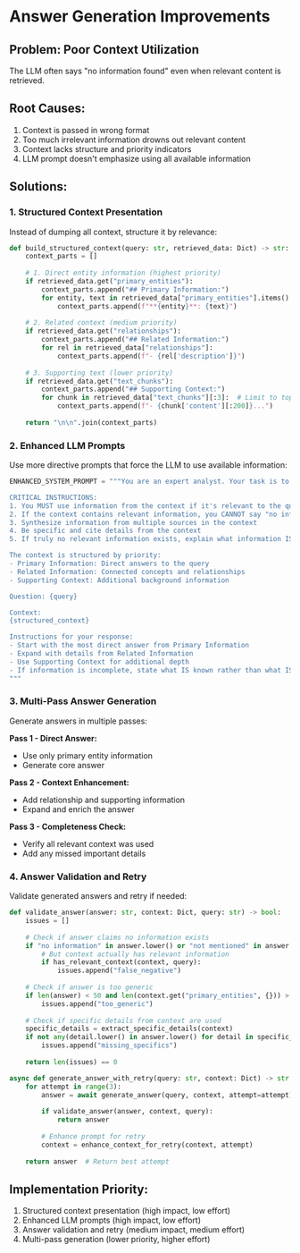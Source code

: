 # Answer Generation Improvements

## Problem: Poor Context Utilization

The LLM often says "no information found" even when relevant content is retrieved.

## Root Causes:
1. Context is passed in wrong format
2. Too much irrelevant information drowns out relevant content  
3. Context lacks structure and priority indicators
4. LLM prompt doesn't emphasize using all available information

## Solutions:

### 1. Structured Context Presentation
Instead of dumping all context, structure it by relevance:

```python
def build_structured_context(query: str, retrieved_data: Dict) -> str:
    context_parts = []
    
    # 1. Direct entity information (highest priority)
    if retrieved_data.get("primary_entities"):
        context_parts.append("## Primary Information:")
        for entity, text in retrieved_data["primary_entities"].items():
            context_parts.append(f"**{entity}**: {text}")
    
    # 2. Related context (medium priority)  
    if retrieved_data.get("relationships"):
        context_parts.append("## Related Information:")
        for rel in retrieved_data["relationships"]:
            context_parts.append(f"- {rel['description']}")
    
    # 3. Supporting text (lower priority)
    if retrieved_data.get("text_chunks"):
        context_parts.append("## Supporting Context:")
        for chunk in retrieved_data["text_chunks"][:3]:  # Limit to top 3
            context_parts.append(f"- {chunk['content'][:200]}...")
    
    return "\n\n".join(context_parts)
```

### 2. Enhanced LLM Prompts
Use more directive prompts that force the LLM to use available information:

```python
ENHANCED_SYSTEM_PROMPT = """You are an expert analyst. Your task is to answer questions using ONLY the provided context.

CRITICAL INSTRUCTIONS:
1. You MUST use information from the context if it's relevant to the question
2. If the context contains relevant information, you CANNOT say "no information available"
3. Synthesize information from multiple sources in the context
4. Be specific and cite details from the context
5. If truly no relevant information exists, explain what information IS available instead

The context is structured by priority:
- Primary Information: Direct answers to the query
- Related Information: Connected concepts and relationships  
- Supporting Context: Additional background information

Question: {query}

Context:
{structured_context}

Instructions for your response:
- Start with the most direct answer from Primary Information
- Expand with details from Related Information
- Use Supporting Context for additional depth
- If information is incomplete, state what IS known rather than what ISN'T
"""
```

### 3. Multi-Pass Answer Generation
Generate answers in multiple passes:

**Pass 1 - Direct Answer:**
- Use only primary entity information
- Generate core answer

**Pass 2 - Context Enhancement:**
- Add relationship and supporting information
- Expand and enrich the answer

**Pass 3 - Completeness Check:**
- Verify all relevant context was used
- Add any missed important details

### 4. Answer Validation and Retry
Validate generated answers and retry if needed:

```python
def validate_answer(answer: str, context: Dict, query: str) -> bool:
    issues = []
    
    # Check if answer claims no information exists
    if "no information" in answer.lower() or "not mentioned" in answer.lower():
        # But context actually has relevant information
        if has_relevant_context(context, query):
            issues.append("false_negative")
    
    # Check if answer is too generic
    if len(answer) < 50 and len(context.get("primary_entities", {})) > 0:
        issues.append("too_generic")
    
    # Check if specific details from context are used
    specific_details = extract_specific_details(context)
    if not any(detail.lower() in answer.lower() for detail in specific_details):
        issues.append("missing_specifics")
    
    return len(issues) == 0

async def generate_answer_with_retry(query: str, context: Dict) -> str:
    for attempt in range(3):
        answer = await generate_answer(query, context, attempt=attempt)
        
        if validate_answer(answer, context, query):
            return answer
        
        # Enhance prompt for retry
        context = enhance_context_for_retry(context, attempt)
    
    return answer  # Return best attempt
```

## Implementation Priority:
1. Structured context presentation (high impact, low effort)
2. Enhanced LLM prompts (high impact, low effort)  
3. Answer validation and retry (medium impact, medium effort)
4. Multi-pass generation (lower priority, higher effort)